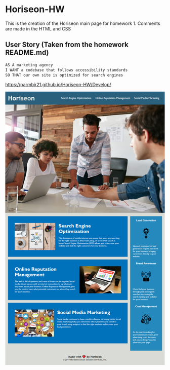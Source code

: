 # Horiseon-HW
This is the creation of the Horiseon main page for homework 1.
Comments are made in the HTML and CSS

## User Story (Taken from the homework README.md)

```
AS A marketing agency
I WANT a codebase that follows accessibility standards
SO THAT our own site is optimized for search engines
```

https://parmbir21.github.io/Horiseon-HW/Develop/

![alt text](Assets/HoriseonMainPage.png)
